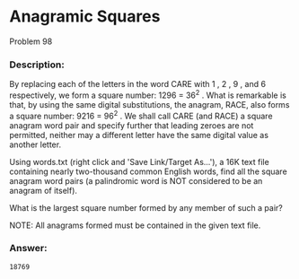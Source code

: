 # Anagramic Squares
Problem 98
### Description:
By replacing each of the letters in the word CARE with 1
, 2
, 9
, and 6
 respectively, we form a square number: 1296 = 36<sup>2</sup>
. What is remarkable is that, by using the same digital substitutions, the anagram, RACE, also forms a square number: 9216 = 96<sup>2</sup>
. We shall call CARE (and RACE) a square anagram word pair and specify further that leading zeroes are not permitted, neither may a different letter have the same digital value as another letter.

Using words.txt (right click and 'Save Link/Target As...'), a 16K text file containing nearly two-thousand common English words, find all the square anagram word pairs (a palindromic word is NOT considered to be an anagram of itself).

What is the largest square number formed by any member of such a pair?

NOTE: All anagrams formed must be contained in the given text file.

### Answer:
```
18769
```
